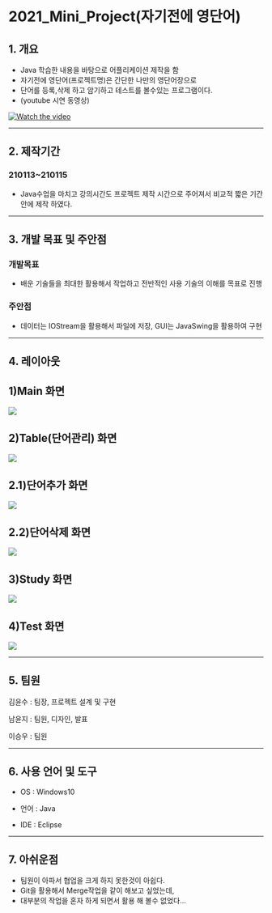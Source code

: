 # 2021_Mini_Project(자기전에 영단어)

## 1. 개요

- Java 학습한 내용을 바탕으로 어플리케이션 제작을 함
- 자기전에 영단어(프로젝트명)은 간단한 나만의 영단어장으로
- 단어를 등록,삭제 하고 암기하고 테스트를 볼수있는 프로그램이다.
- (youtube 시연 동영상)

[![Watch the video](./readme/2021-03-28-22-13-10.png)](https://www.youtube.com/embed/lY59YEGeugw)

---

## 2. 제작기간

### 210113~210115

- Java수업을 마치고 강의시간도 프로젝트 제작 시간으로 주어져서 비교적 짧은 기간 안에 제작 하였다.

---

## 3. 개발 목표 및 주안점

### 개발목표

- 배운 기술들을 최대한 활용해서 작업하고 전반적인 사용 기술의 이해를 목표로 진행

### 주안점

- 데이터는 IOStream을 활용해서 파일에 저장, GUI는 JavaSwing을 활용하여 구현

---

## 4. 레이아웃

## 1)Main 화면

![](./readme/2021-03-28-22-21-04.png)

## 2)Table(단어관리) 화면

![](./readme/2021-03-28-22-23-51.png)

## 2.1)단어추가 화면

![](./readme/2021-03-28-22-24-29.png)

## 2.2)단어삭제 화면

![](./readme/2021-03-28-22-25-00.png)

## 3)Study 화면

![](./readme/2021-03-28-22-25-42.png)

## 4)Test 화면

![](./readme/2021-03-28-22-26-05.png)

---

## 5. 팀원

김윤수 : 팀장, 프로젝트 설계 및 구현

남윤지 : 팀원, 디자인, 발표

이승우 : 팀원

---

## 6. 사용 언어 및 도구

- OS : Windows10

- 언어 : Java

- IDE : Eclipse

---

## 7. 아쉬운점

- 팀원이 아파서 협업을 크게 하지 못한것이 아쉽다.
- Git을 활용해서 Merge작업을 같이 해보고 싶었는데,
- 대부분의 작업을 혼자 하게 되면서 활용 해 볼수 없었다...
